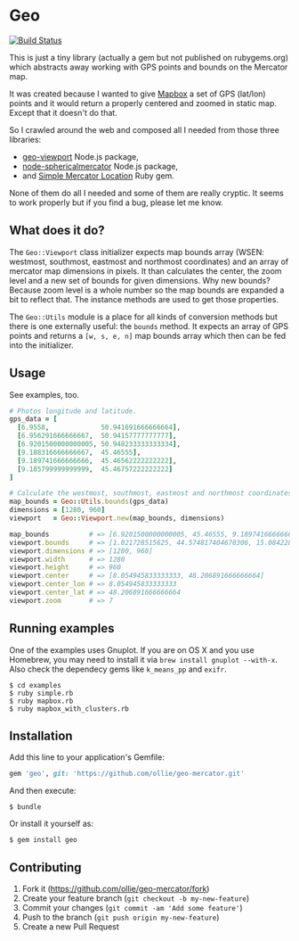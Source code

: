 # Geo

[![Build Status](https://travis-ci.org/ollie/geo.svg?branch=master)](https://travis-ci.org/ollie/geo)

This is just a tiny library (actually a gem but not published on rubygems.org)
which abstracts away working with GPS points and bounds on the Mercator map.

It was created because I wanted to give [Mapbox][mapbox_url] a set of
GPS (lat/lon) points and it would return a properly centered and zoomed in
static map. Except that it doesn't do that.

So I crawled around the web and composed all I needed from those three
libraries:

* [geo-viewport][geo-viewport_url] Node.js package,
* [node-sphericalmercator][node-sphericalmercator_url] Node.js package,
* and [Simple Mercator Location][simple-mercator-location_url] Ruby gem.

None of them do all I needed and some of them are really cryptic.
It seems to work properly but if you find a bug, please let me know.

## What does it do?

The `Geo::Viewport` class initializer expects map bounds array (WSEN: westmost,
southmost, eastmost and northmost coordinates) and an array of mercator map
dimensions in pixels. It than calculates the center, the zoom level and a new
set of bounds for given dimensions. Why new bounds? Because zoom level
is a whole number so the map bounds are expanded a bit to reflect that.
The instance methods are used to get those properties.

The `Geo::Utils` module is a place for all kinds of conversion methods but
there is one externally useful: the `bounds` method. It expects an array of
GPS points and returns a `[w, s, e, n]` map bounds array which then can
be fed into the initializer.

## Usage

See examples, too.

```ruby
# Photos longitude and latitude.
gps_data = [
  [6.9558,             50.941691666666664],
  [6.956291666666667,  50.94157777777777],
  [6.9201500000000005, 50.948233333333334],
  [9.188316666666667,  45.46555],
  [9.189741666666666,  45.46562222222222],
  [9.185799999999999,  45.46757222222222]
]

# Calculate the westmost, southmost, eastmost and northmost coordinates.
map_bounds = Geo::Utils.bounds(gps_data)
dimensions = [1280, 960]
viewport   = Geo::Viewport.new(map_bounds, dimensions)

map_bounds          # => [6.9201500000000005, 45.46555, 9.189741666666666, 50.948233333333334]
viewport.bounds     # => [1.021728515625, 44.574817404670306, 15.084228515625, 51.60437164681676]
viewport.dimensions # => [1280, 960]
viewport.width      # => 1280
viewport.height     # => 960
viewport.center     # => [8.054945833333333, 48.206891666666664]
viewport.center_lon # => 8.054945833333333
viewport.center_lat # => 48.206891666666664
viewport.zoom       # => 7
```

## Running examples

One of the examples uses Gnuplot. If you are on OS X and you use Homebrew,
you may need to install it via `brew install gnuplot --with-x`.
Also check the dependecy gems like `k_means_pp` and `exifr`.

    $ cd examples
    $ ruby simple.rb
    $ ruby mapbox.rb
    $ ruby mapbox_with_clusters.rb

## Installation

Add this line to your application's Gemfile:

```ruby
gem 'geo', git: 'https://github.com/ollie/geo-mercator.git'
```

And then execute:

    $ bundle

Or install it yourself as:

    $ gem install geo

## Contributing

1. Fork it (https://github.com/ollie/geo-mercator/fork)
2. Create your feature branch (`git checkout -b my-new-feature`)
3. Commit your changes (`git commit -am 'Add some feature'`)
4. Push to the branch (`git push origin my-new-feature`)
5. Create a new Pull Request

[mapbox_url]:                   https://www.mapbox.com/developers/api/
[geo-viewport_url]:             https://github.com/mapbox/geo-viewport
[node-sphericalmercator_url]:   https://github.com/mapbox/node-sphericalmercator
[simple-mercator-location_url]: https://github.com/romanlehnert/simple_mercator_location
